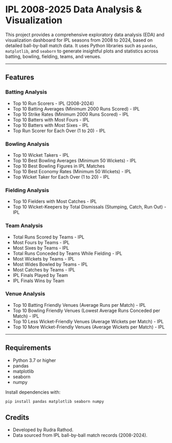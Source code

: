 # IPL 2008-2025 Data Analysis & Visualization

This project provides a comprehensive exploratory data analysis (EDA) and visualization dashboard for IPL seasons from 2008 to 2024, based on detailed ball-by-ball match data. It uses Python libraries such as `pandas`, `matplotlib`, and `seaborn` to generate insightful plots and statistics across batting, bowling, fielding, teams, and venues.

---

## Features

### Batting Analysis
- Top 10 Run Scorers - IPL (2008-2024)  
- Top 10 Batting Averages (Minimum 2000 Runs Scored) - IPL  
- Top 10 Strike Rates (Minimum 2000 Runs Scored) - IPL  
- Top 10 Batters with Most Fours - IPL  
- Top 10 Batters with Most Sixes - IPL  
- Top Run Scorer for Each Over (1 to 20) - IPL  

### Bowling Analysis
- Top 10 Wicket Takers - IPL  
- Top 10 Best Bowling Averages (Minimum 50 Wickets) - IPL  
- Top 10 Best Bowling Figures in IPL Matches  
- Top 10 Best Economy Rates (Minimum 50 Wickets) - IPL  
- Top Wicket Taker for Each Over (1 to 20) - IPL  

### Fielding Analysis
- Top 10 Fielders with Most Catches - IPL  
- Top 10 Wicket-Keepers by Total Dismissals (Stumping, Catch, Run Out) - IPL  

### Team Analysis
- Total Runs Scored by Teams - IPL  
- Most Fours by Teams - IPL  
- Most Sixes by Teams - IPL  
- Total Runs Conceded by Teams While Fielding - IPL  
- Most Wickets by Teams - IPL  
- Most Wides Bowled by Teams - IPL  
- Most Catches by Teams - IPL  
- IPL Finals Played by Team  
- IPL Finals Wins by Team  

### Venue Analysis
- Top 10 Batting Friendly Venues (Average Runs per Match) - IPL  
- Top 10 Bowling Friendly Venues (Lowest Average Runs Conceded per Match) - IPL  
- Top 10 Less Wicket-Friendly Venues (Average Wickets per Match) - IPL  
- Top 10 More Wicket-Friendly Venues (Average Wickets per Match) - IPL  

---

## Requirements

- Python 3.7 or higher  
- pandas  
- matplotlib  
- seaborn  
- numpy  

Install dependencies with:

```bash
pip install pandas matplotlib seaborn numpy
```

## Credits
- Developed by Rudra Rathod.
- Data sourced from IPL ball-by-ball match records (2008-2024).
